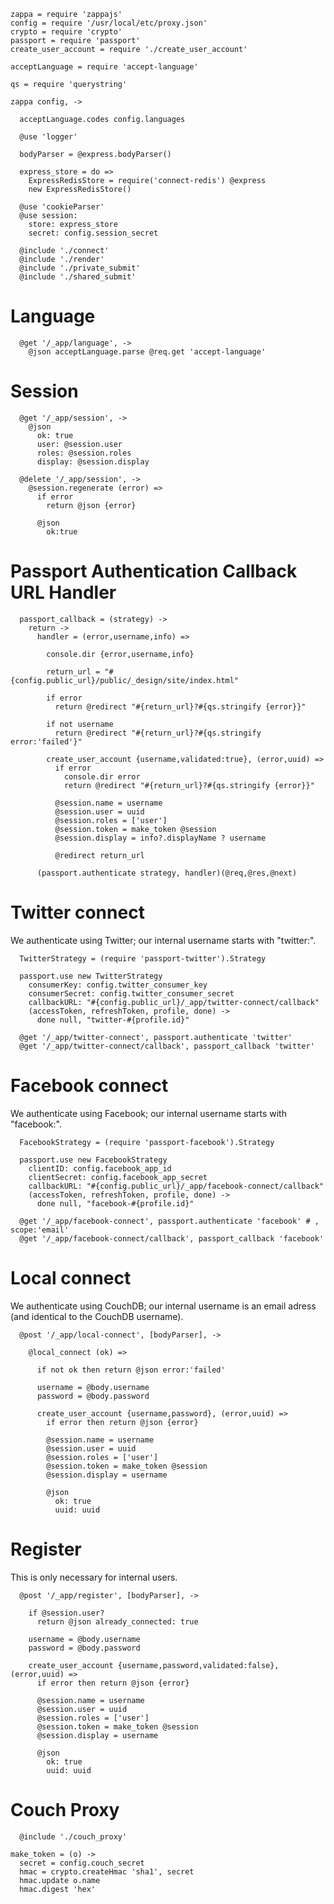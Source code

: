     zappa = require 'zappajs'
    config = require '/usr/local/etc/proxy.json'
    crypto = require 'crypto'
    passport = require 'passport'
    create_user_account = require './create_user_account'

    acceptLanguage = require 'accept-language'

    qs = require 'querystring'

    zappa config, ->

      acceptLanguage.codes config.languages

      @use 'logger'

      bodyParser = @express.bodyParser()

      express_store = do =>
        ExpressRedisStore = require('connect-redis') @express
        new ExpressRedisStore()

      @use 'cookieParser'
      @use session:
        store: express_store
        secret: config.session_secret

      @include './connect'
      @include './render'
      @include './private_submit'
      @include './shared_submit'

Language
========

      @get '/_app/language', ->
        @json acceptLanguage.parse @req.get 'accept-language'

Session
=======

      @get '/_app/session', ->
        @json
          ok: true
          user: @session.user
          roles: @session.roles
          display: @session.display

      @delete '/_app/session', ->
        @session.regenerate (error) =>
          if error
            return @json {error}

          @json
            ok:true

Passport Authentication Callback URL Handler
============================================

      passport_callback = (strategy) ->
        return ->
          handler = (error,username,info) =>

            console.dir {error,username,info}

            return_url = "#{config.public_url}/public/_design/site/index.html"

            if error
              return @redirect "#{return_url}?#{qs.stringify {error}}"

            if not username
              return @redirect "#{return_url}?#{qs.stringify error:'failed'}"

            create_user_account {username,validated:true}, (error,uuid) =>
              if error
                console.dir error
                return @redirect "#{return_url}?#{qs.stringify {error}}"

              @session.name = username
              @session.user = uuid
              @session.roles = ['user']
              @session.token = make_token @session
              @session.display = info?.displayName ? username

              @redirect return_url

          (passport.authenticate strategy, handler)(@req,@res,@next)

Twitter connect
===============

We authenticate using Twitter; our internal username starts with "twitter:".

      TwitterStrategy = (require 'passport-twitter').Strategy

      passport.use new TwitterStrategy
        consumerKey: config.twitter_consumer_key
        consumerSecret: config.twitter_consumer_secret
        callbackURL: "#{config.public_url}/_app/twitter-connect/callback"
        (accessToken, refreshToken, profile, done) ->
          done null, "twitter-#{profile.id}"

      @get '/_app/twitter-connect', passport.authenticate 'twitter'
      @get '/_app/twitter-connect/callback', passport_callback 'twitter'

Facebook connect
================

We authenticate using Facebook; our internal username starts with "facebook:".

      FacebookStrategy = (require 'passport-facebook').Strategy

      passport.use new FacebookStrategy
        clientID: config.facebook_app_id
        clientSecret: config.facebook_app_secret
        callbackURL: "#{config.public_url}/_app/facebook-connect/callback"
        (accessToken, refreshToken, profile, done) ->
          done null, "facebook-#{profile.id}"

      @get '/_app/facebook-connect', passport.authenticate 'facebook' # , scope:'email'
      @get '/_app/facebook-connect/callback', passport_callback 'facebook'

Local connect
=============

We authenticate using CouchDB; our internal username is an email adress (and identical to the CouchDB username).

      @post '/_app/local-connect', [bodyParser], ->

        @local_connect (ok) =>

          if not ok then return @json error:'failed'

          username = @body.username
          password = @body.password

          create_user_account {username,password}, (error,uuid) =>
            if error then return @json {error}

            @session.name = username
            @session.user = uuid
            @session.roles = ['user']
            @session.token = make_token @session
            @session.display = username

            @json
              ok: true
              uuid: uuid

Register
========

This is only necessary for internal users.

      @post '/_app/register', [bodyParser], ->

        if @session.user?
          return @json already_connected: true

        username = @body.username
        password = @body.password

        create_user_account {username,password,validated:false}, (error,uuid) =>
          if error then return @json {error}

          @session.name = username
          @session.user = uuid
          @session.roles = ['user']
          @session.token = make_token @session
          @session.display = username

          @json
            ok: true
            uuid: uuid

Couch Proxy
===========

      @include './couch_proxy'

    make_token = (o) ->
      secret = config.couch_secret
      hmac = crypto.createHmac 'sha1', secret
      hmac.update o.name
      hmac.digest 'hex'
